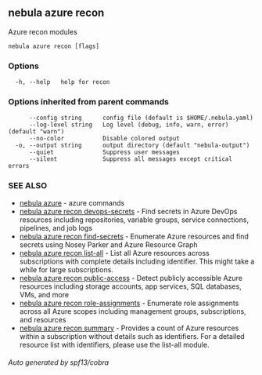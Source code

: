 ## nebula azure recon

Azure recon modules

```
nebula azure recon [flags]
```

### Options

```
  -h, --help   help for recon
```

### Options inherited from parent commands

```
      --config string      config file (default is $HOME/.nebula.yaml)
      --log-level string   Log level (debug, info, warn, error) (default "warn")
      --no-color           Disable colored output
  -o, --output string      output directory (default "nebula-output")
      --quiet              Suppress user messages
      --silent             Suppress all messages except critical errors
```

### SEE ALSO

* [nebula azure](nebula_azure.md)	 - azure commands
* [nebula azure recon devops-secrets](nebula_azure_recon_devops-secrets.md)	 - Find secrets in Azure DevOps resources including repositories, variable groups, service connections, pipelines, and job logs
* [nebula azure recon find-secrets](nebula_azure_recon_find-secrets.md)	 - Enumerate Azure resources and find secrets using Nosey Parker and Azure Resource Graph
* [nebula azure recon list-all](nebula_azure_recon_list-all.md)	 - List all Azure resources across subscriptions with complete details including identifier. This might take a while for large subscriptions.
* [nebula azure recon public-access](nebula_azure_recon_public-access.md)	 - Detect publicly accessible Azure resources including storage accounts, app services, SQL databases, VMs, and more
* [nebula azure recon role-assignments](nebula_azure_recon_role-assignments.md)	 - Enumerate role assignments across all Azure scopes including management groups, subscriptions, and resources
* [nebula azure recon summary](nebula_azure_recon_summary.md)	 - Provides a count of Azure resources within a subscription without details such as identifiers. For a detailed resource list with identifiers, please use the list-all module.

###### Auto generated by spf13/cobra
